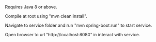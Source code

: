 Requires Java 8 or above.

Compile at root using "mvn clean install".

Navigate to service folder and run "mvn spring-boot:run" to start service.

Open browser to url "http://localhost:8080" in interact with service.

